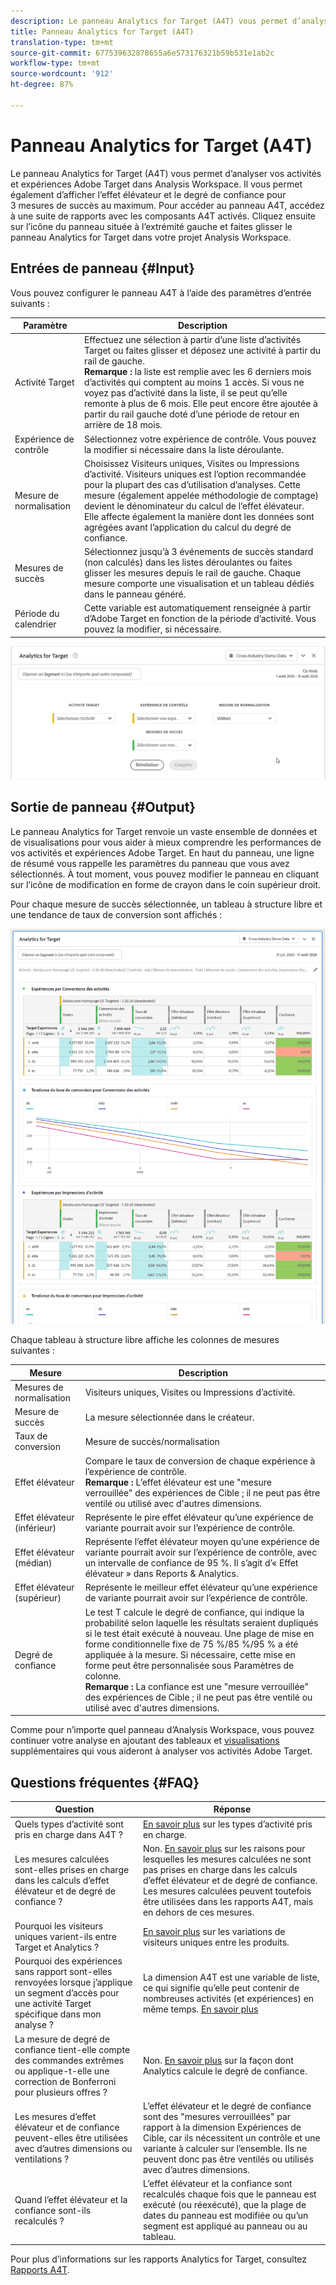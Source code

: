 ```yaml
---
description: Le panneau Analytics for Target (A4T) vous permet d’analyser vos activités et expériences Adobe Target dans Analysis Workspace.
title: Panneau Analytics for Target (A4T)
translation-type: tm+mt
source-git-commit: 677539632878655a6e573176321b59b531e1ab2c
workflow-type: tm+mt
source-wordcount: '912'
ht-degree: 87%

---
```



# Panneau Analytics for Target (A4T)

Le panneau Analytics for Target (A4T) vous permet d’analyser vos activités et expériences Adobe Target dans Analysis Workspace. Il vous permet également d’afficher l’effet élévateur et le degré de confiance pour 3 mesures de succès au maximum. Pour accéder au panneau A4T, accédez à une suite de rapports avec les composants A4T activés. Cliquez ensuite sur l’icône du panneau située à l’extrémité gauche et faites glisser le panneau Analytics for Target dans votre projet Analysis Workspace.

## Entrées de panneau {#Input}

Vous pouvez configurer le panneau A4T à l’aide des paramètres d’entrée suivants :

| Paramètre | Description |
|---|---|
| Activité Target | Effectuez une sélection à partir d’une liste d’activités Target ou faites glisser et déposez une activité à partir du rail de gauche.<br>**Remarque :** la liste est remplie avec les 6 derniers mois d’activités qui comptent au moins 1 accès. Si vous ne voyez pas d’activité dans la liste, il se peut qu’elle remonte à plus de 6 mois. Elle peut encore être ajoutée à partir du rail gauche doté d’une période de retour en arrière de 18 mois. |
| Expérience de contrôle | Sélectionnez votre expérience de contrôle. Vous pouvez la modifier si nécessaire dans la liste déroulante. |
| Mesure de normalisation | Choisissez Visiteurs uniques, Visites ou Impressions d’activité. Visiteurs uniques est l’option recommandée pour la plupart des cas d’utilisation d’analyses. Cette mesure (également appelée méthodologie de comptage) devient le dénominateur du calcul de l’effet élévateur. Elle affecte également la manière dont les données sont agrégées avant l’application du calcul du degré de confiance. |
| Mesures de succès | Sélectionnez jusqu’à 3 événements de succès standard (non calculés) dans les listes déroulantes ou faites glisser les mesures depuis le rail de gauche. Chaque mesure comporte une visualisation et un tableau dédiés dans le panneau généré. |
| Période du calendrier | Cette variable est automatiquement renseignée à partir d’Adobe Target en fonction de la période d’activité. Vous pouvez la modifier, si nécessaire. |

![Créateur de panneau](assets/a4t-panel-builder2.png)

## Sortie de panneau {#Output}

Le panneau Analytics for Target renvoie un vaste ensemble de données et de visualisations pour vous aider à mieux comprendre les performances de vos activités et expériences Adobe Target. En haut du panneau, une ligne de résumé vous rappelle les paramètres du panneau que vous avez sélectionnés. À tout moment, vous pouvez modifier le panneau en cliquant sur l’icône de modification en forme de crayon dans le coin supérieur droit.

Pour chaque mesure de succès sélectionnée, un tableau à structure libre et une tendance de taux de conversion sont affichés :

![Généré](assets/a4t-rendered.png)


Chaque tableau à structure libre affiche les colonnes de mesures suivantes :

| Mesure | Description |
|---|---|
| Mesures de normalisation | Visiteurs uniques, Visites ou Impressions d’activité. |
| Mesure de succès | La mesure sélectionnée dans le créateur. |
| Taux de conversion | Mesure de succès/normalisation |
| Effet élévateur | Compare le taux de conversion de chaque expérience à l’expérience de contrôle.<br>**Remarque :** L’effet élévateur est une &quot;mesure verrouillée&quot; des expériences de Cible ; il ne peut pas être ventilé ou utilisé avec d&#39;autres dimensions. |
| Effet élévateur (inférieur) | Représente le pire effet élévateur qu’une expérience de variante pourrait avoir sur l’expérience de contrôle. |
| Effet élévateur (médian) | Représente l’effet élévateur moyen qu’une expérience de variante pourrait avoir sur l’expérience de contrôle, avec un intervalle de confiance de 95 %. Il s’agit d’« Effet élévateur » dans Reports &amp; Analytics. |
| Effet élévateur (supérieur) | Représente le meilleur effet élévateur qu’une expérience de variante pourrait avoir sur l’expérience de contrôle. |
| Degré de confiance | Le test T calcule le degré de confiance, qui indique la probabilité selon laquelle les résultats seraient dupliqués si le test était exécuté à nouveau. Une plage de mise en forme conditionnelle fixe de 75 %/85 %/95 % a été appliquée à la mesure. Si nécessaire, cette mise en forme peut être personnalisée sous Paramètres de colonne. <br>**Remarque :** La confiance est une &quot;mesure verrouillée&quot; des expériences de Cible ; il ne peut pas être ventilé ou utilisé avec d&#39;autres dimensions. |

Comme pour n’importe quel panneau d’Analysis Workspace, vous pouvez continuer votre analyse en ajoutant des tableaux et [visualisations](https://docs.adobe.com/content/help/fr-FR/analytics/analyze/analysis-workspace/visualizations/freeform-analysis-visualizations.html) supplémentaires qui vous aideront à analyser vos activités Adobe Target.

## Questions fréquentes {#FAQ}

| Question | Réponse |
|---|---|
| Quels types d’activité sont pris en charge dans A4T ? | [En savoir plus](https://docs.adobe.com/content/help/fr-FR/target/using/integrate/a4t/a4t-faq/a4t-faq-activity-setup.html) sur les types d’activité pris en charge. |
| Les mesures calculées sont-elles prises en charge dans les calculs d’effet élévateur et de degré de confiance ? | Non. [En savoir plus](https://docs.adobe.com/content/help/fr-FR/target/using/integrate/a4t/a4t-faq/a4t-faq-lift-and-confidence.html) sur les raisons pour lesquelles les mesures calculées ne sont pas prises en charge dans les calculs d’effet élévateur et de degré de confiance. Les mesures calculées peuvent toutefois être utilisées dans les rapports A4T, mais en dehors de ces mesures. |
| Pourquoi les visiteurs uniques varient-ils entre Target et Analytics ? | [En savoir plus](https://docs.adobe.com/content/help/fr-FR/target/using/integrate/a4t/a4t-faq/a4t-faq-viewing-reports.html) sur les variations de visiteurs uniques entre les produits. |
| Pourquoi des expériences sans rapport sont-elles renvoyées lorsque j’applique un segment d’accès pour une activité Target spécifique dans mon analyse ? | La dimension A4T est une variable de liste, ce qui signifie qu’elle peut contenir de nombreuses activités (et expériences) en même temps. [En savoir plus](https://docs.adobe.com/content/help/fr-FR/target/using/integrate/a4t/a4t-faq/a4t-faq-viewing-reports.html) |
| La mesure de degré de confiance tient-elle compte des commandes extrêmes ou applique-t-elle une correction de Bonferroni pour plusieurs offres ? | Non. [En savoir plus](https://docs.adobe.com/content/help/fr-FR/target/using/integrate/a4t/a4t-faq/a4t-faq-lift-and-confidence.html) sur la façon dont Analytics calcule le degré de confiance. |
| Les mesures d’effet élévateur et de confiance peuvent-elles être utilisées avec d’autres dimensions ou ventilations ? | L’effet élévateur et le degré de confiance sont des &quot;mesures verrouillées&quot; par rapport à la dimension Expériences de Cible, car ils nécessitent un contrôle et une variante à calculer sur l’ensemble. Ils ne peuvent donc pas être ventilés ou utilisés avec d’autres dimensions. |
| Quand l’effet élévateur et la confiance sont-ils recalculés ? | L’effet élévateur et la confiance sont recalculés chaque fois que le panneau est exécuté (ou réexécuté), que la plage de dates du panneau est modifiée ou qu’un segment est appliqué au panneau ou au tableau. |

Pour plus d’informations sur les rapports Analytics for Target, consultez [Rapports A4T](https://docs.adobe.com/content/help/fr-FR/target/using/integrate/a4t/reporting.html).
